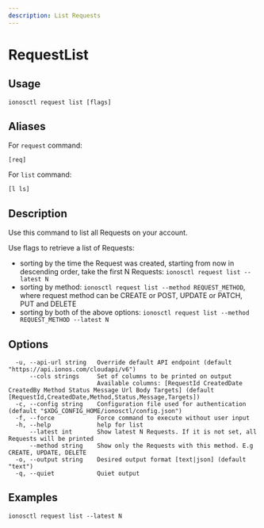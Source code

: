 ```yaml
---
description: List Requests
---
```


# RequestList

## Usage

```text
ionosctl request list [flags]
```

## Aliases

For `request` command:

```text
[req]
```

For `list` command:

```text
[l ls]
```

## Description

Use this command to list all Requests on your account.

Use flags to retrieve a list of Requests:

* sorting by the time the Request was created, starting from now in descending order, take the first N Requests: `ionosctl request list --latest N`
* sorting by method: `ionosctl request list --method REQUEST_METHOD`, where request method can be CREATE or POST, UPDATE or PATCH, PUT and DELETE
* sorting by both of the above options: `ionosctl request list --method REQUEST_METHOD --latest N`

## Options

```text
  -u, --api-url string   Override default API endpoint (default "https://api.ionos.com/cloudapi/v6")
      --cols strings     Set of columns to be printed on output 
                         Available columns: [RequestId CreatedDate CreatedBy Method Status Message Url Body Targets] (default [RequestId,CreatedDate,Method,Status,Message,Targets])
  -c, --config string    Configuration file used for authentication (default "$XDG_CONFIG_HOME/ionosctl/config.json")
  -f, --force            Force command to execute without user input
  -h, --help             help for list
      --latest int       Show latest N Requests. If it is not set, all Requests will be printed
      --method string    Show only the Requests with this method. E.g CREATE, UPDATE, DELETE
  -o, --output string    Desired output format [text|json] (default "text")
  -q, --quiet            Quiet output
```

## Examples

```text
ionosctl request list --latest N
```

